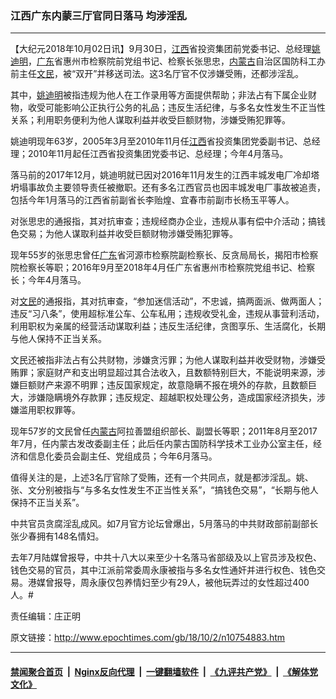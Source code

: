 ### 江西广东内蒙三厅官同日落马 均涉淫乱
------------------------

<p>【大纪元2018年10月02日讯】9月30日，<a href="http://www.epochtimes.com/gb/tag/%E6%B1%9F%E8%A5%BF.html">江西</a>省投资集团前党委书记、总经理<a href="http://www.epochtimes.com/gb/tag/%E5%A7%9A%E8%BF%AA%E6%98%8E.html">姚迪明</a>，<a href="http://www.epochtimes.com/gb/tag/%E5%B9%BF%E4%B8%9C.html">广东</a>省惠州市检察院前党组书记、检察长张思忠，<a href="http://www.epochtimes.com/gb/tag/%E5%86%85%E8%92%99%E5%8F%A4.html">内蒙古</a>自治区国防科工办前主任<a href="http://www.epochtimes.com/gb/tag/%E6%96%87%E6%B0%91.html">文民</a>，被“双开”并移送司法。这3名厅官不仅涉嫌受贿，还都涉淫乱。</p>
<p>其中，<a href="http://www.epochtimes.com/gb/tag/%E5%A7%9A%E8%BF%AA%E6%98%8E.html">姚迪明</a>被指违规为他人在工作录用等方面提供帮助；非法占有下属企业财物，收受可能影响公正执行公务的礼品；违反生活纪律，与多名女性发生不正当性关系；利用职务便利为他人谋取利益并收受巨额财物，涉嫌受贿犯罪等。</p>
<p>姚迪明现年63岁，2005年3月至2010年11月任<a href="http://www.epochtimes.com/gb/tag/%E6%B1%9F%E8%A5%BF.html">江西</a>省投资集团党委副书记、总经理；2010年11月起任江西省投资集团党委书记、总经理；今年4月落马。</p>
<p>落马前的2017年12月，姚迪明就已因对2016年11月发生的江西丰城发电厂冷却塔坍塌事故负主要领导责任被撤职。还有多名江西官员也因丰城发电厂事故被追责，包括今年1月落马的江西省前副省长李贻煌、宜春市前副市长杨玉平等人。</p>
<p>对张思忠的通报指，其对抗审查；违规经商办企业，违规从事有偿中介活动；搞钱色交易；为他人谋取利益并收受巨额财物涉嫌受贿犯罪等。</p>
<p>现年55岁的张思忠曾任<a href="http://www.epochtimes.com/gb/tag/%E5%B9%BF%E4%B8%9C.html">广东</a>省河源市检察院副检察长、反贪局局长，揭阳市检察院检察长等职；2016年9月至2018年4月任广东省惠州市检察院党组书记、检察长；今年4月落马。</p>
<p>对<a href="http://www.epochtimes.com/gb/tag/%E6%96%87%E6%B0%91.html">文民</a>的通报指，其对抗审查，“参加迷信活动”，不忠诚，搞两面派、做两面人；违反“习八条”，使用超标准公车、公车私用；违规收受礼金，违规从事营利活动，利用职权为亲属的经营活动谋取利益；违反生活纪律，贪图享乐、生活腐化，长期与他人保持不正当关系。</p>
<p>文民还被指非法占有公共财物，涉嫌贪污罪；为他人谋取利益并收受财物，涉嫌受贿罪；家庭财产和支出明显超过其合法收入，且数额特别巨大，不能说明来源，涉嫌巨额财产来源不明罪；违反国家规定，故意隐瞒不报在境外的存款，且数额巨大，涉嫌隐瞒境外存款罪；违反规定、超越职权处理公务，造成国家经济损失，涉嫌滥用职权罪等。</p>
<p>现年57岁的文民曾任<a href="http://www.epochtimes.com/gb/tag/%E5%86%85%E8%92%99%E5%8F%A4.html">内蒙古</a>阿拉善盟组织部长、副盟长等职；2011年8月至2017年7月，任内蒙古发改委副主任；此后任内蒙古国防科学技术工业办公室主任，经济和信息化委员会副主任、党组成员；今年6月落马。</p>
<p>值得关注的是，上述3名厅官除了受贿，还有一个共同点，就是都涉淫乱。姚、张、文分别被指与“与多名女性发生不正当性关系”，“搞钱色交易”，“长期与他人保持不正当关系”。</p>
<p>中共官员贪腐淫乱成风。如7月官方论坛曾爆出，5月落马的中共财政部前副部长张少春拥有148名情妇。</p>
<p>去年7月陆媒曾报导，中共十八大以来至少十名落马省部级及以上官员涉及权色、钱色交易的官员，其中江派前常委周永康被指与多名女性通奸并进行权色、钱色交易。港媒曾报导，周永康仅包养情妇至少有29人，被他玩弄过的女性超过400人。#</p>
<p>责任编辑：庄正明</p>

原文链接：http://www.epochtimes.com/gb/18/10/2/n10754883.htm


------------------------
#### [禁闻聚合首页](https://github.com/gfw-breaker/banned-news/blob/master/README.md) &nbsp;|&nbsp; [Nginx反向代理](https://github.com/gfw-breaker/open-proxy/blob/master/README.md) &nbsp;|&nbsp; [一键翻墙软件](https://github.com/gfw-breaker/nogfw/blob/master/README.md) &nbsp;|&nbsp; [《九评共产党》](https://github.com/gfw-breaker/9ping.md/blob/master/README.md#九评之一评共产党是什么) &nbsp;|&nbsp; [《解体党文化》](https://github.com/gfw-breaker/jtdwh.md/blob/master/README.md#绪论)